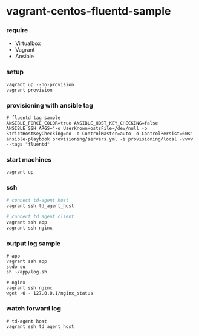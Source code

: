 # vagrant-centos-fluentd-sample

### require

- Virtualbox
- Vagrant
- Ansible


### setup

```
vagrant up --no-provision
vagrant provision
```


### provisioning with ansible tag

```
# fluentd tag sample
ANSIBLE_FORCE_COLOR=true ANSIBLE_HOST_KEY_CHECKING=false ANSIBLE_SSH_ARGS='-o UserKnownHostsFile=/dev/null -o StrictHostKeyChecking=no -o ControlMaster=auto -o ControlPersist=60s' ansible-playbook provisioning/servers.yml -i provisioning/local -vvvv --tags "fluentd"
```

### start machines

```
vagrant up
```


### ssh

```sh
# connect td-agent host
vagrant ssh td_agent_host

# connect td_agent client
vagrant ssh app
vagrant ssh nginx
```


### output log sample

```
# app
vagrant ssh app
sudo su
sh ~/app/log.sh

# nginx
vagrant ssh nginx
wget -O - 127.0.0.1/nginx_status
```

### watch forward log
```
# td-agent host
vagrant ssh td_agent_host

```

